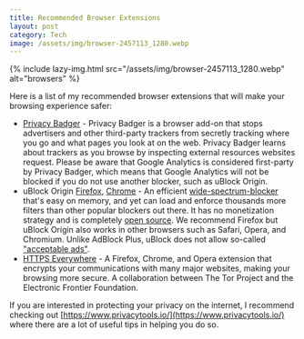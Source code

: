 ```yaml
---
title: Recommended Browser Extensions
layout: post
category: Tech
image: /assets/img/browser-2457113_1280.webp
---
```


{% include lazy-img.html src="/assets/img/browser-2457113_1280.webp" alt="browsers" %}

Here is a list of my recommended browser extensions that will make your browsing experience safer:

<!--more-->

* [Privacy Badger](https://www.eff.org/privacybadger/) -  Privacy Badger is a browser add-on that stops advertisers and other third-party trackers from secretly tracking where you go and what pages you look at on the web. Privacy Badger learns about trackers as you browse by inspecting external resources websites request. Please be aware that Google Analytics is considered first-party by Privacy Badger, which means that Google Analytics will not be blocked if you do not use another blocker, such as uBlock Origin. 
* uBlock Origin [Firefox](https://addons.mozilla.org/firefox/addon/ublock-origin/), [Chrome](https://chrome.google.com/webstore/detail/ublock-origin/cjpalhdlnbpafiamejdnhcphjbkeiagm?hl=en) - An efficient [wide-spectrum-blocker](https://github.com/gorhill/uBlock/wiki/Blocking-mode) that's easy on memory, and yet can load and enforce thousands more filters than other popular blockers out there. It has no monetization strategy and is completely [open source](https://github.com/gorhill/uBlock/). We recommend Firefox but uBlock Origin also works in other browsers such as Safari, Opera, and Chromium. Unlike AdBlock Plus, uBlock does not allow so-called ["acceptable ads"](https://adblockplus.org/acceptable-ads).
* [HTTPS Everywhere](https://www.eff.org/https-everywhere) - A Firefox, Chrome, and Opera extension that encrypts your communications with many major websites, making your browsing more secure. A collaboration between The Tor Project and the Electronic Frontier Foundation. 

If you are interested in protecting your privacy on the internet, I recommend checking out [https://www.privacytools.io/](https://www.privacytools.io/) where there are a lot of useful tips in helping you do so.